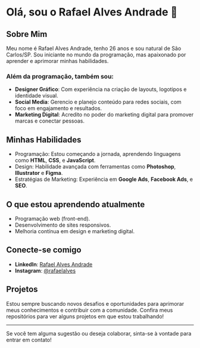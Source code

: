 # Olá, sou o Rafael Alves Andrade 👋

## Sobre Mim

Meu nome é Rafael Alves Andrade, tenho 26 anos e sou natural de São Carlos/SP. Sou iniciante no mundo da programação, mas apaixonado por aprender e aprimorar minhas habilidades.

### Além da programação, também sou:

- **Designer Gráfico**: Com experiência na criação de layouts, logotipos e identidade visual.
- **Social Media**: Gerencio e planejo conteúdo para redes sociais, com foco em engajamento e resultados.
- **Marketing Digital**: Acredito no poder do marketing digital para promover marcas e conectar pessoas.

## Minhas Habilidades

- Programação: Estou começando a jornada, aprendendo linguagens como **HTML**, **CSS**, e **JavaScript**.
- Design: Habilidade avançada com ferramentas como **Photoshop**, **Illustrator** e **Figma**.
- Estratégias de Marketing: Experiência em **Google Ads**, **Facebook Ads**, e **SEO**.

## O que estou aprendendo atualmente

- Programação web (front-end).
- Desenvolvimento de sites responsivos.
- Melhoria contínua em design e marketing digital.

## Conecte-se comigo

- **LinkedIn**: [Rafael Alves Andrade](https://www.linkedin.com/in/rafael-alves-b9a989150/)
- **Instagram**: [@rafaelalves](https://www.instagram.com/sevla.rafa98)

## Projetos

Estou sempre buscando novos desafios e oportunidades para aprimorar meus conhecimentos e contribuir com a comunidade. Confira meus repositórios para ver alguns projetos em que estou trabalhando!

---

Se você tem alguma sugestão ou deseja colaborar, sinta-se à vontade para entrar em contato!
